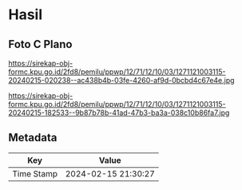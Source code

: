 # Hasil

## Foto C Plano

https://sirekap-obj-formc.kpu.go.id/2fd8/pemilu/ppwp/12/71/12/10/03/1271121003115-20240215-020238--ac438b4b-03fe-4260-af9d-0bcbd4c67e4e.jpg

https://sirekap-obj-formc.kpu.go.id/2fd8/pemilu/ppwp/12/71/12/10/03/1271121003115-20240215-182533--9b87b78b-41ad-47b3-ba3a-038c10b86fa7.jpg


## Metadata

| Key        | Value               |
| ---------- | ------------------- |
| Time Stamp | 2024-02-15 21:30:27 |



